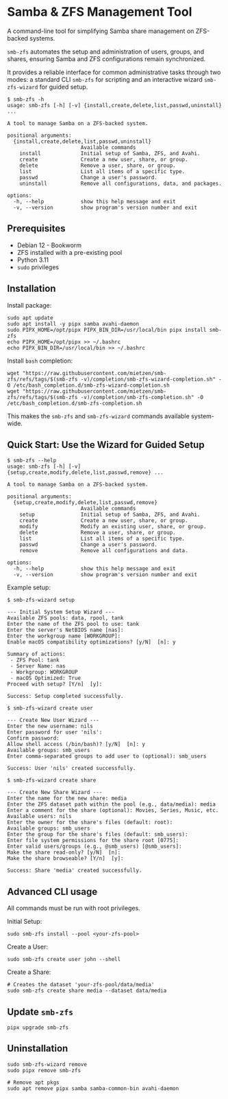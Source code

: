 # Samba & ZFS Management Tool

A command-line tool for simplifying Samba share management on ZFS-backed systems.

`smb-zfs` automates the setup and administration of users, groups, and shares, ensuring Samba and ZFS configurations remain synchronized.

It provides a reliable interface for common administrative tasks through two modes: a standard CLI `smb-zfs` for scripting and an interactive wizard `smb-zfs-wizard` for guided setup.

```text
$ smb-zfs -h
usage: smb-zfs [-h] [-v] {install,create,delete,list,passwd,uninstall} ...

A tool to manage Samba on a ZFS-backed system.

positional arguments:
  {install,create,delete,list,passwd,uninstall}
                        Available commands
    install             Initial setup of Samba, ZFS, and Avahi.
    create              Create a new user, share, or group.
    delete              Remove a user, share, or group.
    list                List all items of a specific type.
    passwd              Change a user's password.
    uninstall           Remove all configurations, data, and packages.

options:
  -h, --help            show this help message and exit
  -v, --version         show program's version number and exit
```

 ## Prerequisites

- Debian 12 - Bookworm
- ZFS installed with a pre-existing pool
- Python 3.11
- `sudo` privileges

## Installation

Install package:

```Shell
sudo apt update
sudo apt install -y pipx samba avahi-daemon
sudo PIPX_HOME=/opt/pipx PIPX_BIN_DIR=/usr/local/bin pipx install smb-zfs
echo PIPX_HOME=/opt/pipx >> ~/.bashrc
echo PIPX_BIN_DIR=/usr/local/bin >> ~/.bashrc
```

Install `bash` completion:

```Shell
wget "https://raw.githubusercontent.com/mietzen/smb-zfs/refs/tags/$(smb-zfs -v)/completion/smb-zfs-wizard-completion.sh" -O /etc/bash_completion.d/smb-zfs-wizard-completion.sh
wget "https://raw.githubusercontent.com/mietzen/smb-zfs/refs/tags/$(smb-zfs -v)/completion/smb-zfs-completion.sh" -O /etc/bash_completion.d/smb-zfs-completion.sh
```

This makes the `smb-zfs` and `smb-zfs-wizard` commands available system-wide.

## Quick Start: Use the Wizard for Guided Setup

```Shell
$ smb-zfs --help
usage: smb-zfs [-h] [-v] {setup,create,modify,delete,list,passwd,remove} ...

A tool to manage Samba on a ZFS-backed system.

positional arguments:
  {setup,create,modify,delete,list,passwd,remove}
                        Available commands
    setup               Initial setup of Samba, ZFS, and Avahi.
    create              Create a new user, share, or group.
    modify              Modify an existing user, share, or group.
    delete              Remove a user, share, or group.
    list                List all items of a specific type.
    passwd              Change a user's password.
    remove              Remove all configurations and data.

options:
  -h, --help            show this help message and exit
  -v, --version         show program's version number and exit
```

Example setup:


```Shell
$ smb-zfs-wizard setup

--- Initial System Setup Wizard ---
Available ZFS pools: data, rpool, tank
Enter the name of the ZFS pool to use: tank
Enter the server's NetBIOS name [nas]:
Enter the workgroup name [WORKGROUP]:
Enable macOS compatibility optimizations? [y/N]  [n]: y

Summary of actions:
 - ZFS Pool: tank
 - Server Name: nas
 - Workgroup: WORKGROUP
 - macOS Optimized: True
Proceed with setup? [Y/n]  [y]:

Success: Setup completed successfully.
```

```Shell
$ smb-zfs-wizard create user

--- Create New User Wizard ---
Enter the new username: nils
Enter password for user 'nils':
Confirm password:
Allow shell access (/bin/bash)? [y/N]  [n]: y
Available groups: smb_users
Enter comma-separated groups to add user to (optional): smb_users

Success: User 'nils' created successfully.
```

```Shell
$ smb-zfs-wizard create share

--- Create New Share Wizard ---
Enter the name for the new share: media
Enter the ZFS dataset path within the pool (e.g., data/media): media
Enter a comment for the share (optional): Movies, Series, Music, etc.
Available users: nils
Enter the owner for the share's files (default: root):
Available groups: smb_users
Enter the group for the share's files (default: smb_users):
Enter file system permissions for the share root [0775]:
Enter valid users/groups (e.g., @smb_users) [@smb_users]:
Make the share read-only? [y/N]  [n]:
Make the share browseable? [Y/n]  [y]:

Success: Share 'media' created successfully.
```

## Advanced CLI usage

All commands must be run with root privileges.

Initial Setup:

```Shell
sudo smb-zfs install --pool <your-zfs-pool>
```

Create a User:

```Shell
sudo smb-zfs create user john --shell
```

Create a Share:

```Shell
# Creates the dataset 'your-zfs-pool/data/media'
sudo smb-zfs create share media --dataset data/media
```

## Update `smb-zfs`

```Shell
pipx upgrade smb-zfs
```

## Uninstallation

```Shell
sudo smb-zfs-wizard remove
sudo pipx remove smb-zfs

# Remove apt pkgs
sudo apt remove pipx samba samba-common-bin avahi-daemon
```

